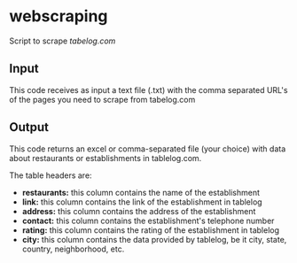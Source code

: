 # webscraping
Script to scrape *tabelog.com*

## Input
This code receives as input a text file (.txt) with the comma separated URL's of the pages you need to scrape from tabelog.com

## Output
This code returns an excel or comma-separated file (your choice) with data about restaurants or establishments in tablelog.com.

The table headers are: 
- **restaurants:** this column contains the name of the establishment
- **link:** this column contains the link of the establishment in tablelog
- **address:** this column contains the address of the establishment
- **contact:** this column contains the establishment's telephone number
- **rating:** this column contains the rating of the establishment in tablelog
- **city:** this column contains the data provided by tablelog, be it city, state, country, neighborhood, etc.
